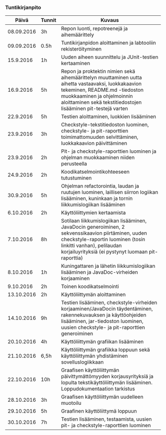 ### Tuntikirjanpito
Päivä | Tunnit | Kuvaus
----- |------- | -------
08.09.2016 | 3h | Repon luonti, repotreenejä ja aihemäärittely
09.09.2016 | 0.5h | Tuntikirjanpidon aloittaminen ja labtooliin rekisteröityminen
15.9.2016 | 1h | Uuden aiheen suunnittelu ja JUnit-testien kertaaminen
16.9.2016 | 5h | Repon ja proktektin nimien sekä aihemäärittelyn muuttaminen uutta aihetta vastaavaksi, luokkakaavion tekeminen, README.md -tiedoston muokkaaminen ja ohjelmoinnin aloittaminen sekä tekstitiedostojen lisääminen pit-testejä varten
22.9.2016 | 5h | Testien aloittaminen, luokkien lisääminen
23.9.2016 | 3h | Checkstyle-tekstitiedoston luominen, checkstyle- ja pit-raporttien toimimattomuuden selvittäminen, luokkakaavion päivittäminen
23.9.2016 | 2h | Pit- ja checkstyle-raporttien luominen ja ohjelman muokkaaminen niiden perusteella
24.9.2016 | 2h | Koodikatselmointikohteeseen tutustuminen
30.9.2016 | 5h | Ohjelman refactorointia, laudan ja ruutujen luominen, laillisen siirron logiikan lisääminen, kuninkaan ja tornin liikkumislogiikan lisääminen
6.10.2016 | 2h | Käyttöliittymien kertaamista
7.10.2016 | 8h | Sotilaan liikkumislogiikan lisääminen, JavaDocin generoiminen, 2 sekvenssikaavion piirtäminen, uuden checkstyle-raportin luominen (tosin linkitti vanhan), pelilaudan korjailuyrityksiä (ei pystynyt luomaan pit-raporttia)
8.10.2016 | 1h | Kuningattaren ja lähetin liikkumislogiikan lisääminen ja JavaDoc-virheiden korjaaminen
9.10.2016 | 2h   | Toinen koodikatselmointi
13.10.2016 | 2h | Käyttöliittymän aloittaminen
14.10.2016 | 9h | Testien lisääminen, checkstyle-virheiden korjaaminen/JavaDocin täydentäminen, rakennekuvauksen ja käyttöohjeiden lisääminen, jar-tiedoston luominen, uusien checkstyle- ja pit-raporttien generoiminen
20.10.2016 | 4h | Käyttöliittymän grafiikan lisääminen
21.10.2016 |6,5h| Käyttöliittymän grafiikka loppuun sekä käyttöliittymän yhdistäminen sovelluslogiikkaan
22.10.2016 | 10h | Graafisen käyttöliittymän päivittymättömyyden korjausyrityksiä ja lopulta tekstikäyttöliittymän lisääminen. Loppudokumentaation tarkistus
28.10.2016 | 3h | Graafisen käyttöliittymän uudelleen muotoilu
29.10.2016 | 5h | Graafinen käyttöliittymä loppuun
30.10.2016 | 7h | Testien lisääminen, testaamista, uusien pit- ja checkstyle-raporttien luominen 

